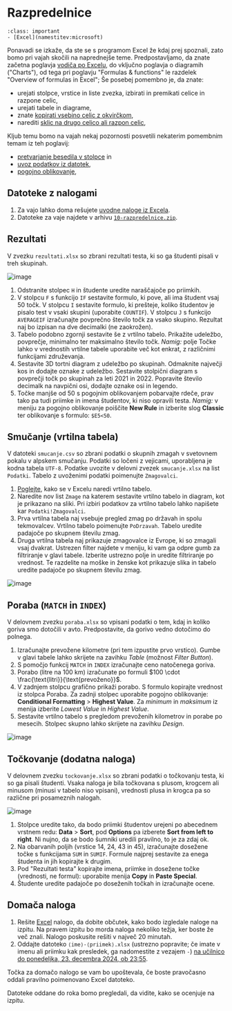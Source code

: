 # Razpredelnice

`````{admonition} Programska oprema
:class: important
- [Excel](namestitev:microsoft)
`````

Ponavadi se izkaže, da ste se s programom Excel že kdaj prej spoznali,
zato bomo pri vajah skočili na naprednejše teme.
Predpostavljamo, da znate začetna poglavja 
[vodiča po Excelu](https://support.microsoft.com/en-us/office/what-is-excel-94b00f50-5896-479c-b0c5-ff74603b35a3),
do vključno poglavja o diagramih ("Charts"), od tega pri poglavju "Formulas & functions" le razdelek "Overview of formulas in Excel"; 
Še posebej pomembno je, da znate:

- urejati stolpce, vrstice in liste zvezka, izbirati in premikati celice in razpone celic,
- urejati tabele in diagrame,
- znate [kopirati vsebino celic z okvirčkom](https://support.microsoft.com/en-us/office/fill-data-automatically-in-worksheet-cells-74e31bdd-d993-45da-aa82-35a236c5b5db), 
- narediti [sklic na drugo celico ali razpon celic](https://support.microsoft.com/en-us/office/overview-of-formulas-in-excel-ecfdc708-9162-49e8-b993-c311f47ca173),

Kljub temu bomo na vajah nekaj pozornosti posvetili nekaterim pomembnim temam iz teh poglavij:

- [pretvarjanje besedila v stolpce](https://support.microsoft.com/en-us/office/split-text-into-different-columns-with-the-convert-text-to-columns-wizard-30b14928-5550-41f5-97ca-7a3e9c363ed7) in
- [uvoz podatkov iz datotek](https://support.microsoft.com/en-us/office/import-or-export-text-txt-or-csv-files-5250ac4c-663c-47ce-937b-339e391393ba),
- [pogojno oblikovanje](https://support.microsoft.com/en-us/office/conditional-formatting-7957ee2d-c54e-4230-961f-175fad32972c),

## Datoteke z nalogami

1. Za vajo lahko doma rešujete [uvodne naloge iz Excela](10-razpredelnice/excel-uvodne.zip).
2. Datoteke za vaje najdete v arhivu [`10-razpredelnice.zip`](10-razpredelnice/10-razpredelnice.zip).

## Rezultati

V zvezku `rezultati.xlsx` so zbrani rezultati testa, ki so ga študenti
pisali v treh skupinah.

![image](10-razpredelnice/rezultati.png)

1.  Odstranite stolpec `H` in študente uredite naraščajoče po
    priimkih.
2.  V stolpcu `F` s funkcijo `IF` sestavite formulo, ki pove, ali
    ima študent vsaj $50$ točk. V stolpcu `I` sestavite formulo, ki
    prešteje, koliko študentov je pisalo test v vsaki skupini (uporabite
    `COUNTIF`). V stolpcu `J` s funkcijo `AVERAGEIF` izračunajte
    povprečno število točk za vsako skupino. Rezultat naj bo izpisan na
    dve decimalki (ne zaokrožen).
3.  Tabelo podobno zgornji sestavite še z vrtilno tabelo. Prikažite
    udeležbo, povprečje, minimalno ter maksimalno število točk. *Namig:*
    polje Točke lahko v vrednostih vrtilne tabele uporabite več kot
    enkrat, z različnimi funkcijami združevanja.
4.  Sestavite 3D tortni diagram z udeležbo po skupinah. Odmaknite
    največji kos in dodajte oznake z udeležbo. Sestavite stolpični
    diagram s povprečji točk po skupinah za leti 2021 in 2022. Popravite
    število decimalk na navpični osi, dodajte oznake osi in legendo.
5.  Točke manjše od $50$ s pogojnim oblikovanjem pobarvajte rdeče, prav
    tako pa tudi priimke in imena študentov, ki niso opravili testa.
    *Namig:* v meniju za pogojno oblikovanje poiščite **New Rule** in izberite slog
    **Classic** ter oblikovanje s formulo: `$E5<50`.

## Smučanje (vrtilna tabela)

V datoteki `smucanje.csv` so zbrani podatki o skupnih zmagah v
svetovnem pokalu v alpskem smučanju. Podatki so ločeni z vejicami,
uporabljena je kodna tabela `UTF-8`. Podatke uvozite v delovni zvezek
`smucanje.xlsx` na list `Podatki`. 
Tabelo z uvoženimi podatki poimenujte `Zmagovalci`. 

1.  [Poglejte](https://support.microsoft.com/en-us/office/create-a-pivottable-to-analyze-worksheet-data-a9a84538-bfe9-40a9-a8e9-f99134456576), 
    kako se v Excelu naredi vrtilno tabelo.
2.  Naredite nov list `Zmage` na katerem sestavite vrtilno tabelo in diagram, 
    kot je prikazano na sliki.
    Pri izbiri podatkov za vrtilno tabelo lahko napišete kar `Podatki!Zmagovalci`.
3.  Prva vrtilna tabela naj vsebuje pregled zmag po državah in spolu
    tekmovalcev. Vrtilno tabelo poimenujte `PoDrzavah`. Tabelo uredite
    padajoče po skupnem številu zmag.
4.  Druga vrtilna tabela naj prikazuje zmagovalce iz Evrope, ki so zmagali
    vsaj dvakrat. Ustrezen filter najdete v meniju, ki vam ga odpre gumb za
    filtriranje v glavi tabele. Izberite ustrezno polje in uredite
    filtriranje po vrednost. Te razdelite na moške in ženske kot prikazuje
    slika in tabelo uredite padajoče po skupnem številu zmag.

![image](10-razpredelnice/smucanje.png)

## Poraba (`MATCH` in `INDEX`)

V delovnem zvezku `poraba.xlsx` so vpisani podatki o tem, kdaj in
koliko goriva smo dotočili v avto. Predpostavite, da gorivo vedno
dotočimo do polnega.

1.  Izračunajte prevožene kilometre (pri tem izpustite prvo vrstico).
    Gumbe v glavi tabele lahko skrijete na zavihku *Table* (možnost
    *Filter Button*).
2.  S pomočjo funkcij `MATCH` in `INDEX` izračunajte ceno natočenega
    goriva.
3.  Porabo (litre na 100 km) izračunate po formuli
    $100 \cdot \frac{\text{litri}}{\text{prevoženo}}$.
4.  V zadnjem stolpcu grafično prikaži porabo. S formulo kopirajte
    vrednost iz stolpca Poraba. Za zadnji stolpec uporabite pogojno
    oblikovanje: **Conditional Formatting** > **Highest Value**. 
    Za *minimum* in *maksimum* iz menija izberite *Lowest
    Value* in *Highest Value*.
5.  Sestavite vrtilno tabelo s pregledom prevoženih kilometrov in porabe
    po mesecih. Stolpec skupno lahko skrijete na zavihku *Design*.

![image](10-razpredelnice/poraba.png)

## Točkovanje (dodatna naloga)

V delovnem zvezku `tockovanje.xlsx` so zbrani podatki o točkovanju
testa, ki so ga pisali študenti. Vsaka naloga je bila točkovana s
plusom, krogcem ali minusom (minusi v tabelo niso vpisani), vrednosti
plusa in krogca pa so različne pri posameznih nalogah.

![image](10-razpredelnice/tockovanje.png)

1.  Stolpce uredite tako, da bodo priimki študentov urejeni po abecednem
    vrstnem redu: **Data** > **Sort**, pod **Options** pa izberete **Sort from left to right**. 
    Ni nujno, da se bodo šumniki uredili pravilno, to je za zdaj ok.
2.  Na obarvanih poljih (vrstice 14, 24, 43 in 45), izračunajte dosežene
    točke s funkcijama `SUM` in `SUMIF`. Formule najprej sestavite
    za enega študenta in jih kopirajte k drugim.
3.  Pod "Rezultati testa" kopirajte imena, priimke in dosežene
    točke (vrednosti, ne formul): uporabite menija **Copy** in **Paste Special**.
4.  Študente uredite padajoče po doseženih točkah in izračunajte ocene.

## Domača naloga

1. Rešite [Excel](10-razpredelnice/dn-excel.zip) nalogo,
   da dobite občutek, kako bodo izgledale naloge na izpitu.
   Na pravem izpitu bo morda naloga nekoliko težja, ker boste že več znali.
   Nalogo poskusite rešiti v največ 20 minutah.
2. Oddajte datoteko `⟨ime⟩-⟨priimek⟩.xlsx`
   (ustrezno popravite; če imate v imenu ali priimku kak presledek, ga nadomestite z vezajem `-`)
   [na učilnico do ponedeljka, 23. decembra 2024, ob 23:55](https://ucilnica.fmf.uni-lj.si/mod/assign/view.php?id=71491).

Točka za domačo nalogo se vam bo upoštevala, če boste pravočasno
oddali pravilno poimenovano Excel datoteko.

Datoteke oddane do roka bomo pregledali, da vidite, kako se ocenjuje na izpitu.
